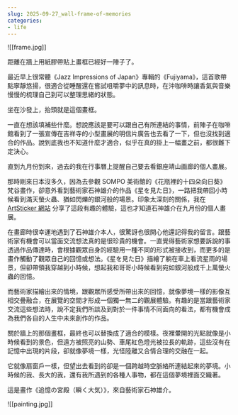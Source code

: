 ```yaml
---
slug: 2025-09-27_wall-frame-of-memories
categories:
- life
---
```


![[frame.jpg]]

距離在牆上用紙膠帶貼上畫框已經好一陣子了。

最近早上很常聽《Jazz Impressions of Japan》專輯的《Fujiyama》，這首歌帶點寧靜悠揚，很適合從睡醒還在嘗試咀嚼夢中的訊息時，在沖咖啡時讓香氣與音樂慢慢的梳理自己到可以整理思緒的狀態。

坐在沙發上，抬頭就是這個畫框。

一直在想該填補些什麼。想說應該是要可以跟自己有所連結的事情，前陣子在咖啡館看到了一張宣傳在吉祥寺的小型畫展的明信片廣告也去看了一下，但也沒找到適合的作品。說到底我也不知道什麼才適合，似乎在真的掛上一幅畫之前，都很難下定決心。

直到九月份到來，過去的我在行事曆上提醒自己要去看銀座靖山画廊的個人畫展。

那時剛來日本沒多久，因為去參觀 SOMPO 美術館的《花瓶裡的十四朵向日葵》梵谷畫作，卻意外看到藝術家石神雄介的作品《星を見た日》，一路把我帶回小時候看到滿天螢火蟲、猶如閃爍的銀河般的場景。印象太深刻的關係，我在 [ArtSticker 網站](https://artsticker.app/posts/358740) 分享了這段有趣的體驗，這也才知道石神雄介在九月份的個人畫展。

在畫廊時很幸運地遇到了石神雄介本人，很驚訝也很開心他還記得我的留言。跟藝術家有機會可以當面交流想法真的是很珍貴的機會。一直覺得藝術家想要訴說的事透過作品傳達時，會根據觀眾自身的經驗用一種不同的形式被接收到，而更多的是畫作觸動了觀眾自己的回憶或想法。《星を見た日》描繪了躺在車上看流星雨的場景，但卻帶領我穿越到小時候，想起我和哥哥小時候看到宛如銀河般成千上萬螢火蟲的回憶。

而藝術家描繪出來的情境，跟觀眾所感受所帶出來的回憶，就像夢境一樣的影像互相交疊融合，在展覽的空間才形成一個獨一無二的觀展體驗。有趣的是當跟藝術家交流這些想法時，說不定我們所談及到對於一件事情不同面向的看法，都有機會成為我們各自的人生中未來創作的作品。

關於牆上的那個畫框，最終也可以替換成了適合的模樣。夜裡暈開的光點就像是小時候看到的景色，但遠方被照亮的山勢、車尾紅色燈光被拉長的軌跡，這些沒有在記憶中出現的片段，卻就像夢境一樣，光怪陸離又合情合理的交融在一起。

它就像扇窗戶一樣，但望出去看到的卻是一個跨越時空脈絡所連結起來的夢境。小時候的我、長大的我，還有我所遇到的各種人事物，都在這個夢境裡面交織著。

這是畫作《追憶の宮殿（瞬く大気）》，來自藝術家石神雄介。

![[painting.jpg]]

